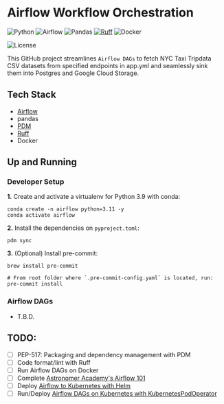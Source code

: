 # Airflow Workflow Orchestration

![Python](https://img.shields.io/badge/Python-3.10_|_3.11-4B8BBE.svg?style=flat&logo=python&logoColor=FFD43B&labelColor=306998)
![Airflow](https://img.shields.io/badge/Airflow-2.7-3772FF?style=flat&logo=apacheairflow&logoColor=white&labelColor=3772FF)
![Pandas](https://img.shields.io/badge/pandas-150458?style=flat&logo=pandas&logoColor=E70488&labelColor=150458)
[![Ruff](https://img.shields.io/endpoint?url=https://raw.githubusercontent.com/astral-sh/ruff/main/assets/badge/v2.json)](https://github.com/astral-sh/ruff)
![Docker](https://img.shields.io/badge/Docker-329DEE?style=flat&logo=docker&logoColor=white&labelColor=329DEE)

![License](https://img.shields.io/badge/license-CC--BY--SA--4.0-31393F?style=flat&logo=creativecommons&logoColor=black&labelColor=white)

This GitHub project streamlines `Airflow DAGs` to fetch NYC Taxi Tripdata CSV datasets from specified endpoints in app.yml and seamlessly sink them into Postgres and Google Cloud Storage.


## Tech Stack
- [Airflow](https://airflow.apache.org/docs/apache-airflow/stable/start.html)
- pandas
- [PDM](https://pdm-project.org/latest/#installation)
- [Ruff](https://github.com/astral-sh/ruff)
- Docker


## Up and Running

### Developer Setup

**1.** Create and activate a virtualenv for Python 3.9 with conda:
```shell
conda create -n airflow python=3.11 -y
conda activate airflow
```

**2.** Install the dependencies on `pyproject.toml`:
```shell
pdm sync
```

**3.** (Optional) Install pre-commit:
```shell
brew install pre-commit

# From root folder where `.pre-commit-config.yaml` is located, run:
pre-commit install
```


### Airflow DAGs

- T.B.D.


## TODO:
- [ ] PEP-517: Packaging and dependency management with PDM
- [ ] Code format/lint with Ruff
- [ ] Run Airflow DAGs on Docker
- [ ] Complete [Astronomer Academy's Airflow 101](https://academy.astronomer.io/path/airflow-101)
- [ ] Deploy [Airflow to Kubernetes with Helm](https://airflow.apache.org/docs/helm-chart/stable/index.html)
- [ ] Run/Deploy [Airflow DAGs on Kubernetes with KubernetesPodOperator](https://airflow.apache.org/docs/apache-airflow-providers-cncf-kubernetes/stable/operators.html)
